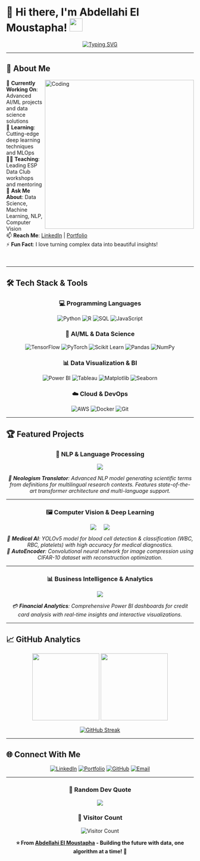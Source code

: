 # 👋 Hi there, I'm Abdellahi El Moustapha! <img src="https://media.giphy.com/media/hvRJCLFzcasrR4ia7z/giphy.gif" width="35">

<div align="center">
  
[![Typing SVG](https://readme-typing-svg.herokuapp.com?font=Fira+Code&weight=600&size=28&duration=4000&pause=1000&color=36BCF7&center=true&vCenter=true&multiline=true&width=800&height=100&lines=🔬+Data+Scientist+%26+AI+Enthusiast;💡+Passionate+about+Learning+%26+Innovation;🚀+Founder+of+ESP+Data+Club)](https://git.io/typing-svg)

</div>

---

## 🌟 About Me

<img align="right" alt="Coding" width="400" src="https://cdn.dribbble.com/users/1162077/screenshots/3848914/programmer.gif">

🔭 **Currently Working On**: Advanced AI/ML projects and data science solutions  
🌱 **Learning**: Cutting-edge deep learning techniques and MLOps  
👨‍🏫 **Teaching**: Leading ESP Data Club workshops and mentoring  
💬 **Ask Me About**: Data Science, Machine Learning, NLP, Computer Vision  
📫 **Reach Me**: [LinkedIn](https://www.linkedin.com/in/abmstpha/) | [Portfolio](https://abmstpha.github.io/)  
⚡ **Fun Fact**: I love turning complex data into beautiful insights!

<br clear="right"/>

---

## 🛠️ Tech Stack & Tools

<div align="center">

### 💻 Programming Languages
![Python](https://img.shields.io/badge/Python-3776AB?style=for-the-badge&logo=python&logoColor=white)
![R](https://img.shields.io/badge/R-276DC3?style=for-the-badge&logo=r&logoColor=white)
![SQL](https://img.shields.io/badge/SQL-336791?style=for-the-badge&logo=postgresql&logoColor=white)
![JavaScript](https://img.shields.io/badge/JavaScript-F7DF1E?style=for-the-badge&logo=javascript&logoColor=black)

### 🤖 AI/ML & Data Science
![TensorFlow](https://img.shields.io/badge/TensorFlow-FF6F00?style=for-the-badge&logo=tensorflow&logoColor=white)
![PyTorch](https://img.shields.io/badge/PyTorch-EE4C2C?style=for-the-badge&logo=pytorch&logoColor=white)
![Scikit Learn](https://img.shields.io/badge/scikit_learn-F7931E?style=for-the-badge&logo=scikit-learn&logoColor=white)
![Pandas](https://img.shields.io/badge/Pandas-150458?style=for-the-badge&logo=pandas&logoColor=white)
![NumPy](https://img.shields.io/badge/NumPy-013243?style=for-the-badge&logo=numpy&logoColor=white)

### 📊 Data Visualization & BI
![Power BI](https://img.shields.io/badge/PowerBI-F2C811?style=for-the-badge&logo=powerbi&logoColor=black)
![Tableau](https://img.shields.io/badge/Tableau-E97627?style=for-the-badge&logo=tableau&logoColor=white)
![Matplotlib](https://img.shields.io/badge/Matplotlib-11557c?style=for-the-badge)
![Seaborn](https://img.shields.io/badge/Seaborn-3776AB?style=for-the-badge)

### ☁️ Cloud & DevOps
![AWS](https://img.shields.io/badge/AWS-232F3E?style=for-the-badge&logo=amazon-aws&logoColor=white)
![Docker](https://img.shields.io/badge/Docker-2496ED?style=for-the-badge&logo=docker&logoColor=white)
![Git](https://img.shields.io/badge/Git-F05032?style=for-the-badge&logo=git&logoColor=white)

</div>

---

## 🏆 Featured Projects

<div align="center">

### 🔬 **NLP & Language Processing**
<a href="https://github.com/Abmstpha/NLP">
  <img src="https://github-readme-stats.vercel.app/api/pin/?username=Abmstpha&repo=NLP&theme=tokyonight&border_radius=10" />
</a>

*🧠 **Neologism Translator**: Advanced NLP model generating scientific terms from definitions for multilingual research contexts. Features state-of-the-art transformer architecture and multi-language support.*

---

### 🖼️ **Computer Vision & Deep Learning**
<div style="display: flex; gap: 20px; justify-content: center; flex-wrap: wrap;">

<a href="https://github.com/Abmstpha/DeepLearning">
  <img src="https://github-readme-stats.vercel.app/api/pin/?username=Abmstpha&repo=DeepLearning&theme=tokyonight&border_radius=10" />
</a>

<a href="https://github.com/Abmstpha/BloodCells-YOLOv5">
  <img src="https://github-readme-stats.vercel.app/api/pin/?username=Abmstpha&repo=BloodCells-YOLOv5&theme=tokyonight&border_radius=10" />
</a>

</div>

*🏥 **Medical AI**: YOLOv5 model for blood cell detection & classification (WBC, RBC, platelets) with high accuracy for medical diagnostics.*  
*🔄 **AutoEncoder**: Convolutional neural network for image compression using CIFAR-10 dataset with reconstruction optimization.*

---

### 📊 **Business Intelligence & Analytics**
<a href="https://github.com/Abmstpha/PowerBI">
  <img src="https://github-readme-stats.vercel.app/api/pin/?username=Abmstpha&repo=PowerBI&theme=tokyonight&border_radius=10" />
</a>

*💳 **Financial Analytics**: Comprehensive Power BI dashboards for credit card analysis with real-time insights and interactive visualizations.*

</div>

---

## 📈 GitHub Analytics

<div align="center">
  
<img height="180em" src="https://github-readme-stats.vercel.app/api?username=Abmstpha&show_icons=true&theme=tokyonight&include_all_commits=true&count_private=true&border_radius=10"/>
<img height="180em" src="https://github-readme-stats.vercel.app/api/top-langs/?username=Abmstpha&layout=compact&langs_count=8&theme=tokyonight&border_radius=10"/>

</div>

<div align="center">
  
[![GitHub Streak](https://streak-stats.demolab.com/?user=Abmstpha&theme=tokyonight&border_radius=10)](https://git.io/streak-stats)

</div>

---

## 🌐 Connect With Me

<div align="center">

[![LinkedIn](https://img.shields.io/badge/LinkedIn-0077B5?style=for-the-badge&logo=linkedin&logoColor=white)](https://www.linkedin.com/in/abmstpha/)
[![Portfolio](https://img.shields.io/badge/Portfolio-FF5722?style=for-the-badge&logo=firefox&logoColor=white)](https://abmstpha.github.io/)
[![GitHub](https://img.shields.io/badge/GitHub-100000?style=for-the-badge&logo=github&logoColor=white)](https://github.com/Abmstpha)
[![Email](https://img.shields.io/badge/Email-D14836?style=for-the-badge&logo=gmail&logoColor=white)](mailto:your.email@example.com)

</div>

---

<div align="center">
  
### 💭 Random Dev Quote
![](https://quotes-github-readme.vercel.app/api?type=horizontal&theme=tokyonight)

### 🎯 Visitor Count
![Visitor Count](https://profile-counter.glitch.me/Abmstpha/count.svg)

**⭐ From [Abdellahi El Moustapha](https://github.com/Abmstpha) - Building the future with data, one algorithm at a time! 🚀**

</div>
